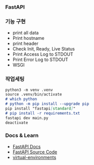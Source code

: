 ### FastAPI

### 기능 구현
- print all data
- Print hostname
- print header
- Check Init, Ready, Live Status
- Print Access Log to STDOUT
- Print Error Log to STDOUT
- WSGI

### 작업세팅

```markdown
python3 -m venv .venv
source .venv/bin/activate
# which python
# python -m pip install --upgrade pip
pip install "fastapi[standard]"
# pip install -r requirements.txt
fastapi dev main.py
deactivate
```

### Docs & Learn
- [FastAPI Docs](https://fastapi.tiangolo.com/)
- [FastAPI Source Code](https://github.com/fastapi/fastapi)
- [virtual-environments](https://fastapi.tiangolo.com/virtual-environments/#install-packages-directly)